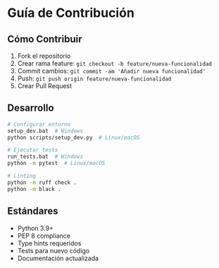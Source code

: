 # Guía de Contribución

## Cómo Contribuir

1. Fork el repositorio
2. Crear rama feature: `git checkout -b feature/nueva-funcionalidad`
3. Commit cambios: `git commit -am 'Añadir nueva funcionalidad'`
4. Push: `git push origin feature/nueva-funcionalidad`
5. Crear Pull Request

## Desarrollo

```bash
# Configurar entorno
setup_dev.bat  # Windows
python scripts/setup_dev.py  # Linux/macOS

# Ejecutar tests
run_tests.bat  # Windows
python -m pytest  # Linux/macOS

# Linting
python -m ruff check .
python -m black .
```

## Estándares

- Python 3.9+
- PEP 8 compliance
- Type hints requeridos
- Tests para nuevo código
- Documentación actualizada
